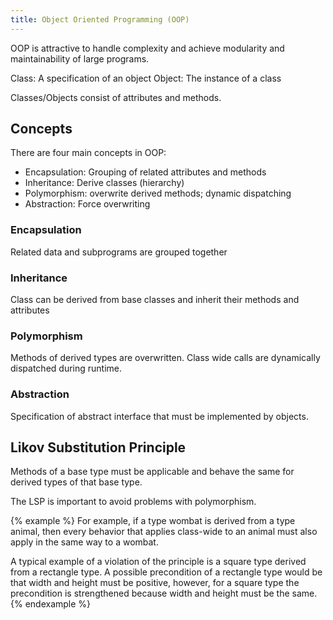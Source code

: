 ```yaml
---
title: Object Oriented Programming (OOP)
---
```


OOP is attractive to handle complexity and achieve modularity and maintainability of large programs.


Class: A specification of an object
Object: The instance of a class

Classes/Objects consist of attributes and methods.

## Concepts
There are four main concepts in OOP:

* Encapsulation: Grouping of related attributes and methods
* Inheritance: Derive classes (hierarchy)
* Polymorphism: overwrite derived methods; dynamic dispatching
* Abstraction: Force overwriting


### Encapsulation
Related data and subprograms are grouped together

### Inheritance
Class can be derived from base classes and inherit their methods and attributes

### Polymorphism
Methods of derived types are overwritten. Class wide calls are dynamically dispatched during runtime.

### Abstraction
Specification of abstract interface that must be implemented by objects.


## Likov Substitution Principle
Methods of a base type must be applicable and behave the same for derived types of that base type.

The LSP is important to avoid problems with polymorphism.

{% example %}
For example, if a type wombat is derived from a type animal, then every behavior that applies class-wide to an animal must also apply in the same way to a wombat.

A typical example of a violation of the principle is a square type derived from a rectangle type. A possible precondition of a rectangle type would be that width and height must be positive, however, for a square type the precondition is strengthened because width and height must be the same.
{% endexample %}
